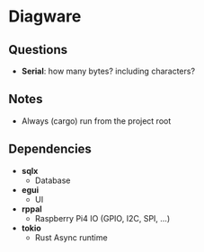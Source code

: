 # Diagware

## Questions

- **Serial**: how many bytes? including characters?


## Notes

- Always (cargo) run from the project root


## Dependencies

- **sqlx**
  - Database
- **egui**
  - UI
- **rppal**
  - Raspberry Pi4 IO (GPIO, I2C, SPI, ...)
- **tokio**
  - Rust Async runtime
